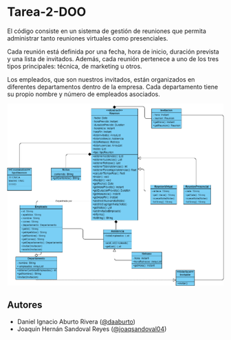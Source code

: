# Tarea-2-DOO
El código consiste en un sistema de gestión de reuniones que permita administrar tanto reuniones virtuales como presenciales.

Cada reunión está definida por una fecha, hora de inicio, duración prevista y una lista de invitados. Además, cada reunión pertenece a uno de los tres tipos principales: técnica, de marketing u otros.

Los empleados, que son nuestros invitados, están organizados en diferentes departamentos dentro de la empresa. Cada departamento tiene su propio nombre y número de empleados asociados.


![Diagrama UML](UML.png)
## Autores
- Daniel Ignacio Aburto Rivera ([@daaburto](https://github.com/daaburto))
- Joaquín Hernán Sandoval Reyes ([@joaqsandoval04](https://github.com/joaqsandoval04))